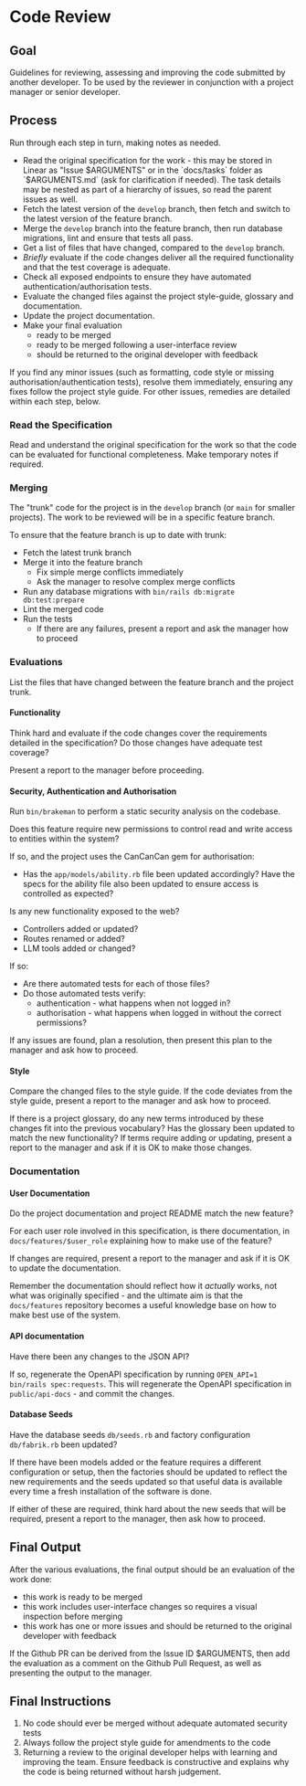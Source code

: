# Code Review 

## Goal

Guidelines for reviewing, assessing and improving the code submitted by another developer.  To be used by the reviewer in conjunction with a project manager or senior developer.  

## Process

Run through each step in turn, making notes as needed.  

- Read the original specification for the work - this may be stored in Linear as "Issue $ARGUMENTS" or in the `docs/tasks` folder as `$ARGUMENTS.md` (ask for clarification if needed).  The task details may be nested as part of a hierarchy of issues, so read the parent issues as well.  
- Fetch the latest version of the `develop` branch, then fetch and switch to the latest version of the feature branch.  
- Merge the `develop` branch into the feature branch, then run database migrations, lint and ensure that tests all pass.  
- Get a list of files that have changed, compared to the `develop` branch.  
- *Briefly* evaluate if the code changes deliver all the required functionality and that the test coverage is adequate.  
- Check all exposed endpoints to ensure they have automated authentication/authorisation tests.  
- Evaluate the changed files against the project style-guide, glossary and documentation.
- Update the project documentation.
- Make your final evaluation
  - ready to be merged 
  - ready to be merged following a user-interface review 
  - should be returned to the original developer with feedback

If you find any minor issues (such as formatting, code style or missing authorisation/authentication tests), resolve them immediately, ensuring any fixes follow the project style guide.  For other issues, remedies are detailed within each step, below.  

### Read the Specification

Read and understand the original specification for the work so that the code can be evaluated for functional completeness.  Make temporary notes if required.  

### Merging

The "trunk" code for the project is in the `develop` branch (or `main` for smaller projects).  The work to be reviewed will be in a specific feature branch.  

To ensure that the feature branch is up to date with trunk:
- Fetch the latest trunk branch
- Merge it into the feature branch
	- Fix simple merge conflicts immediately
	- Ask the manager to resolve complex merge conflicts
- Run any database migrations with `bin/rails db:migrate db:test:prepare`
- Lint the merged code
- Run the tests
  - If there are any failures, present a report and ask the manager how to proceed

### Evaluations 

List the files that have changed between the feature branch and the project trunk.  

#### Functionality

Think hard and evaluate if the code changes cover the requirements detailed in the specification?  Do those changes have adequate test coverage?

Present a report to the manager before proceeding.  

#### Security, Authentication and Authorisation 

Run `bin/brakeman` to perform a static security analysis on the codebase.  

Does this feature require new permissions to control read and write access to entities within the system?  

If so, and the project uses the CanCanCan gem for authorisation:
- Has the `app/models/ability.rb` file been updated accordingly?  Have the specs for the ability file also been updated to ensure access is controlled as expected?

Is any new functionality exposed to the web?  
- Controllers added or updated?
- Routes renamed or added?
- LLM tools added or changed?

If so:
- Are there automated tests for each of those files?  
- Do those automated tests verify:
  - authentication - what happens when not logged in?
  - authorisation - what happens when logged in without the correct permissions?

If any issues are found, plan a resolution, then present this plan to the manager and ask how to proceed.  

#### Style 

Compare the changed files to the style guide.  If the code deviates from the style guide, present a report to the manager and ask how to proceed.  

If there is a project glossary, do any new terms introduced by these changes fit into the previous vocabulary?  Has the glossary been updated to match the new functionality?  If terms require adding or updating, present a report to the manager and ask if it is OK to make those changes.  

### Documentation 

#### User Documentation 

Do the project documentation and project README match the new feature?  

For each user role involved in this specification, is there documentation, in `docs/features/$user_role` explaining how to make use of the feature?  

If changes are required, present a report to the manager and ask if it is OK to update the documentation.  

Remember the documentation should reflect how it _actually_ works, not what was originally specified - and the ultimate aim is that the `docs/features` repository becomes a useful knowledge base on how to make best use of the system.  

#### API documentation

Have there been any changes to the JSON API?  

If so, regenerate the OpenAPI specification by running `OPEN_API=1 bin/rails spec:requests`.  This will regenerate the OpenAPI specification in `public/api-docs` - and commit the changes.  

#### Database Seeds

Have the database seeds `db/seeds.rb` and factory configuration `db/fabrik.rb` been updated?

If there have been models added or the feature requires a different configuration or setup, then the factories should be updated to reflect the new requirements and the seeds updated so that useful data is available every time a fresh installation of the software is done.  

If either of these are required, think hard about the new seeds that will be required, present a report to the manager, then ask how to proceed.  

## Final Output 

After the various evaluations, the final output should be an evaluation of the work done: 

- this work is ready to be merged
- this work includes user-interface changes so requires a visual inspection before merging
- this work has one or more issues and should be returned to the original developer with feedback

If the Github PR can be derived from the Issue ID $ARGUMENTS, then add the evaluation as a comment on the Github Pull Request, as well as presenting the output to the manager.

## Final Instructions 

1. No code should ever be merged without adequate automated security tests
2. Always follow the project style guide for amendments to the code
3. Returning a review to the original developer helps with learning and improving the team.  Ensure feedback is constructive and explains why the code is being returned without harsh judgement.  
